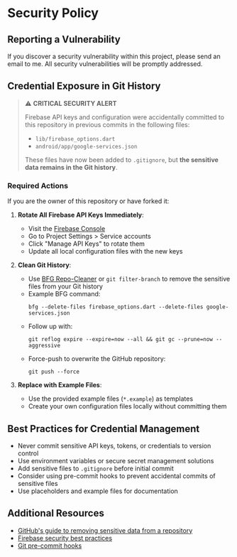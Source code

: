 # Security Policy

## Reporting a Vulnerability

If you discover a security vulnerability within this project, please send an email to me. All security vulnerabilities will be promptly addressed.

## Credential Exposure in Git History

> ⚠️ **CRITICAL SECURITY ALERT**
>
> Firebase API keys and configuration were accidentally committed to this repository in previous commits in the following files:
>
> - `lib/firebase_options.dart`
> - `android/app/google-services.json`
>
> These files have now been added to `.gitignore`, but **the sensitive data remains in the Git history**.

### Required Actions

If you are the owner of this repository or have forked it:

1. **Rotate All Firebase API Keys Immediately**:
   - Visit the [Firebase Console](https://console.firebase.google.com/)
   - Go to Project Settings > Service accounts
   - Click "Manage API Keys" to rotate them
   - Update all local configuration files with the new keys

2. **Clean Git History**:
   - Use [BFG Repo-Cleaner](https://rtyley.github.io/bfg-repo-cleaner/) or `git filter-branch` to remove the sensitive files from your Git history
   - Example BFG command:
     ```
     bfg --delete-files firebase_options.dart --delete-files google-services.json
     ```
   - Follow up with:
     ```
     git reflog expire --expire=now --all && git gc --prune=now --aggressive
     ```
   - Force-push to overwrite the GitHub repository:
     ```
     git push --force
     ```

3. **Replace with Example Files**:
   - Use the provided example files (`*.example`) as templates
   - Create your own configuration files locally without committing them

## Best Practices for Credential Management

- Never commit sensitive API keys, tokens, or credentials to version control
- Use environment variables or secure secret management solutions
- Add sensitive files to `.gitignore` before initial commit
- Consider using pre-commit hooks to prevent accidental commits of sensitive files
- Use placeholders and example files for documentation

## Additional Resources

- [GitHub's guide to removing sensitive data from a repository](https://docs.github.com/en/authentication/keeping-your-account-and-data-secure/removing-sensitive-data-from-a-repository)
- [Firebase security best practices](https://firebase.google.com/docs/web/learn-more#secure-your-api-keys)
- [Git pre-commit hooks](https://pre-commit.com/)